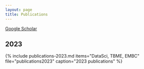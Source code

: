 ```yaml
---
layout: page
title: Publications
---
```


[Google Scholar](https://scholar.google.com/citations?user=ihRIXQUAAAAJ&hl=en&oi=ao)

## 2023  
{% include publications-2023.md items="DataSci, TBME, EMBC" file="publications2023" caption="2023 publications" %}

